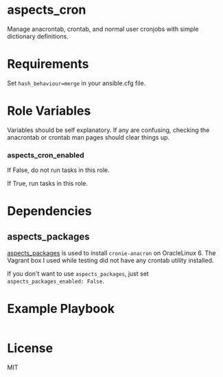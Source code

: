 # aspects_cron

Manage anacrontab, crontab, and normal user cronjobs with simple dictionary definitions.

# Requirements

Set ```hash_behaviour=merge``` in your ansible.cfg file.

# Role Variables


Variables should be self explanatory. If any are confusing, checking the anacrontab or crontab man pages should clear things up.

### aspects_cron_enabled
If False, do not run tasks in this role.

If True, run tasks in this role.

# Dependencies
## aspects_packages
[aspects_packages](https://github.com/LaneCommunityCollege/aspects_packages) is used to install `cronie-anacron` on OracleLinux 6. The Vagrant box I used while testing did not have any crontab utility installed. 

If you don't want to use `aspects_packages`, just set `aspects_packages_enabled: False`.

# Example Playbook

```yaml

```

# License

MIT
